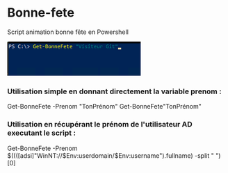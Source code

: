 # Bonne-fete
Script animation bonne fête en Powershell

![BonneFete-Exemple](https://github.com/ludovicferra/Bonne-fete/raw/main/BonneFete-Exemple.gif)

### Utilisation simple en donnant directement la variable prenom :

Get-BonneFete -Prenom "TonPrénom"
Get-BonneFete"TonPrénom"

### Utilisation en récupérant le prénom de l'utilisateur AD executant le script  :

Get-BonneFete -Prenom $((([adsi]"WinNT://$Env:userdomain/$Env:username").fullname) -split " ")[0]
